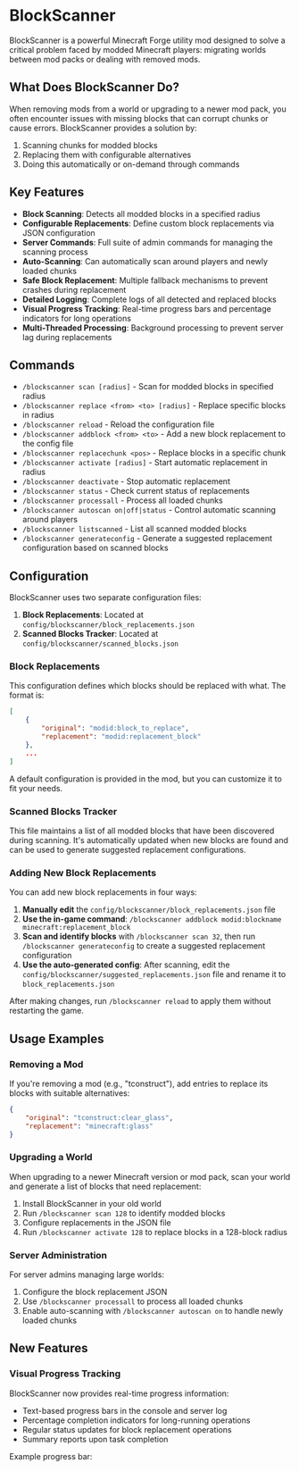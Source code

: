 # BlockScanner

BlockScanner is a powerful Minecraft Forge utility mod designed to solve a critical problem faced by modded Minecraft players: migrating worlds between mod packs or dealing with removed mods.

## What Does BlockScanner Do?

When removing mods from a world or upgrading to a newer mod pack, you often encounter issues with missing blocks that can corrupt chunks or cause errors. BlockScanner provides a solution by:

1. Scanning chunks for modded blocks
2. Replacing them with configurable alternatives 
3. Doing this automatically or on-demand through commands

## Key Features

- **Block Scanning**: Detects all modded blocks in a specified radius
- **Configurable Replacements**: Define custom block replacements via JSON configuration
- **Server Commands**: Full suite of admin commands for managing the scanning process
- **Auto-Scanning**: Can automatically scan around players and newly loaded chunks
- **Safe Block Replacement**: Multiple fallback mechanisms to prevent crashes during replacement
- **Detailed Logging**: Complete logs of all detected and replaced blocks
- **Visual Progress Tracking**: Real-time progress bars and percentage indicators for long operations
- **Multi-Threaded Processing**: Background processing to prevent server lag during replacements

## Commands

- `/blockscanner scan [radius]` - Scan for modded blocks in specified radius
- `/blockscanner replace <from> <to> [radius]` - Replace specific blocks in radius
- `/blockscanner reload` - Reload the configuration file
- `/blockscanner addblock <from> <to>` - Add a new block replacement to the config file
- `/blockscanner replacechunk <pos>` - Replace blocks in a specific chunk
- `/blockscanner activate [radius]` - Start automatic replacement in radius
- `/blockscanner deactivate` - Stop automatic replacement
- `/blockscanner status` - Check current status of replacements
- `/blockscanner processall` - Process all loaded chunks
- `/blockscanner autoscan on|off|status` - Control automatic scanning around players
- `/blockscanner listscanned` - List all scanned modded blocks
- `/blockscanner generateconfig` - Generate a suggested replacement configuration based on scanned blocks

## Configuration

BlockScanner uses two separate configuration files:

1. **Block Replacements**: Located at `config/blockscanner/block_replacements.json`
2. **Scanned Blocks Tracker**: Located at `config/blockscanner/scanned_blocks.json`

### Block Replacements

This configuration defines which blocks should be replaced with what. The format is:

```json
[
    {
        "original": "modid:block_to_replace",
        "replacement": "modid:replacement_block"
    },
    ...
]
```

A default configuration is provided in the mod, but you can customize it to fit your needs.

### Scanned Blocks Tracker

This file maintains a list of all modded blocks that have been discovered during scanning. It's automatically updated when new blocks are found and can be used to generate suggested replacement configurations.

### Adding New Block Replacements

You can add new block replacements in four ways:

1. **Manually edit** the `config/blockscanner/block_replacements.json` file
2. **Use the in-game command**: `/blockscanner addblock modid:blockname minecraft:replacement_block`
3. **Scan and identify blocks** with `/blockscanner scan 32`, then run `/blockscanner generateconfig` to create a suggested replacement configuration
4. **Use the auto-generated config**: After scanning, edit the `config/blockscanner/suggested_replacements.json` file and rename it to `block_replacements.json`

After making changes, run `/blockscanner reload` to apply them without restarting the game.

## Usage Examples

### Removing a Mod

If you're removing a mod (e.g., "tconstruct"), add entries to replace its blocks with suitable alternatives:

```json
{
    "original": "tconstruct:clear_glass",
    "replacement": "minecraft:glass"
}
```

### Upgrading a World

When upgrading to a newer Minecraft version or mod pack, scan your world and generate a list of blocks that need replacement:

1. Install BlockScanner in your old world
2. Run `/blockscanner scan 128` to identify modded blocks
3. Configure replacements in the JSON file
4. Run `/blockscanner activate 128` to replace blocks in a 128-block radius

### Server Administration

For server admins managing large worlds:

1. Configure the block replacement JSON
2. Use `/blockscanner processall` to process all loaded chunks
3. Enable auto-scanning with `/blockscanner autoscan on` to handle newly loaded chunks

## New Features

### Visual Progress Tracking

BlockScanner now provides real-time progress information:

- Text-based progress bars in the console and server log
- Percentage completion indicators for long-running operations
- Regular status updates for block replacement operations
- Summary reports upon task completion

Example progress bar:

